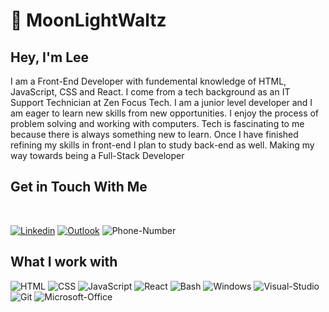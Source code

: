 <h1> 💾 MoonLightWaltz </h1>

<h2> Hey, I'm Lee </h2>
  <div>
  <p> I am a Front-End Developer with fundemental knowledge of HTML, JavaScript, CSS and React. I come from a tech background as an IT Support Technician at Zen Focus Tech. I am a junior level developer and I am eager to learn new skills from new opportunities. I enjoy the process of problem solving and working with computers. Tech is fascinating to me because there is always something new to learn. Once I have finished refining my skills in front-end I plan to study back-end as well. Making my way towards being a Full-Stack Developer <p>
  </div>
  <h2> Get in Touch With Me </h2>
  <br>
  
  [![Linkedin](https://img.shields.io/badge/LinkedIn-0077B5?style=for-the-badge&logo=linkedin&logoColor=white)](https://www.linkedin.com/in/kyle-bushnell-149346202/)
  [![Outlook](https://img.shields.io/badge/Email-0078d4?style=for-the-badge&logo=microsoft-outlook&logoColor=white)](mailto:kyle.bushnell@hotmail.com)
  ![Phone-Number](https://custom-icon-badges.demolab.com/badge/-847--903--8059-green?style=for-the-badge&logo=phone&logoColor=white)
  
  <h2> What I work with </h2>
  
  ![HTML](https://img.shields.io/badge/HTML5-E34F26?style=for-the-badge&logo=html5&logoColor=white)
  ![CSS](https://img.shields.io/badge/CSS3-1572B6?style=for-the-badge&logo=css3&logoColor=white)
  ![JavaScript](https://img.shields.io/badge/JavaScript-F7DF1E?style=for-the-badge&logo=javascript&logoColor=black)
  ![React](https://img.shields.io/badge/-ReactJs-61DAFB?logo=react&logoColor=white&style=for-the-badge)
  ![Bash](https://img.shields.io/badge/bash-1D2D35?style=for-the-badge&logo=GNU-Bash&logoColor=white)
  ![Windows](https://img.shields.io/badge/Windows-0078D6?style=for-the-badge&logo=windows&logoColor=white)
  ![Visual-Studio](https://img.shields.io/badge/Visual%20Studio-5C2D91?style=for-the-badge&logo=visual-studio&logoColor=white)
  ![Git](https://img.shields.io/badge/git-F05032?style=for-the-badge&logo=git&logoColor=white)
  ![Microsoft-Office](https://img.shields.io/badge/Office365-D83B01?style=for-the-badge&logo=Microsoft-Office&logoColor=white)
